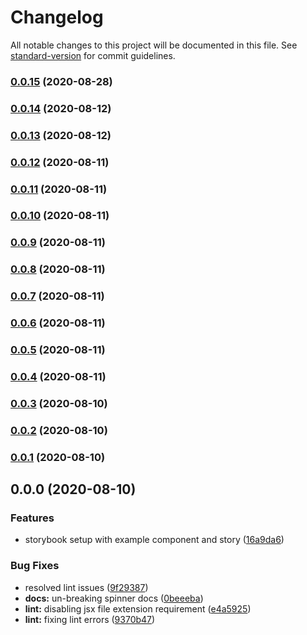 # Changelog

All notable changes to this project will be documented in this file. See [standard-version](https://github.com/conventional-changelog/standard-version) for commit guidelines.

### [0.0.15](https://github.com/GCC-Autobahn/gcc-autobahn-components/compare/v0.0.14...v0.0.15) (2020-08-28)

### [0.0.14](https://github.com/GCC-Autobahn/gcc-autobahn-components/compare/v0.0.13...v0.0.14) (2020-08-12)

### [0.0.13](https://github.com/GCC-Autobahn/gcc-autobahn-components/compare/v0.0.12...v0.0.13) (2020-08-12)

### [0.0.12](https://github.com/GCC-Autobahn/gcc-autobahn-components/compare/v0.0.11...v0.0.12) (2020-08-11)

### [0.0.11](https://github.com/GCC-Autobahn/gcc-autobahn-components/compare/v0.0.10...v0.0.11) (2020-08-11)

### [0.0.10](https://github.com/GCC-Autobahn/gcc-autobahn-components/compare/v0.0.9...v0.0.10) (2020-08-11)

### [0.0.9](https://github.com/GCC-Autobahn/gcc-autobahn-components/compare/v0.0.8...v0.0.9) (2020-08-11)

### [0.0.8](https://github.com/GCC-Autobahn/gcc-autobahn-components/compare/v0.0.7...v0.0.8) (2020-08-11)

### [0.0.7](https://github.com/GCC-Autobahn/gcc-autobahn-components/compare/v0.0.6...v0.0.7) (2020-08-11)

### [0.0.6](https://github.com/GCC-Autobahn/gcc-autobahn-components/compare/v0.0.5...v0.0.6) (2020-08-11)

### [0.0.5](https://github.com/GCC-Autobahn/gcc-autobahn-components/compare/v0.0.4...v0.0.5) (2020-08-11)

### [0.0.4](https://github.com/GCC-Autobahn/gcc-autobahn-components/compare/v0.0.3...v0.0.4) (2020-08-11)

### [0.0.3](https://github.com/GCC-Autobahn/gcc-autobahn-components/compare/v0.0.2...v0.0.3) (2020-08-10)

### [0.0.2](https://github.com/GCC-Autobahn/gcc-autobahn-components/compare/v0.0.1...v0.0.2) (2020-08-10)

### [0.0.1](https://github.com/GCC-Autobahn/gcc-autobahn-components/compare/v0.0.0...v0.0.1) (2020-08-10)

## 0.0.0 (2020-08-10)


### Features

* storybook setup with example component and story ([16a9da6](https://github.com/GCC-Autobahn/gcc-autobahn-components/commit/16a9da67d12bd8bfea9f49061e8690e10544b2d3))


### Bug Fixes

* resolved lint issues ([9f29387](https://github.com/GCC-Autobahn/gcc-autobahn-components/commit/9f29387642df1aebdb7ac88c9ce0c580ee8e92aa))
* **docs:** un-breaking spinner docs ([0beeeba](https://github.com/GCC-Autobahn/gcc-autobahn-components/commit/0beeeba415422156bfa246bbbcc6ef34c035c113))
* **lint:** disabling jsx file extension requirement ([e4a5925](https://github.com/GCC-Autobahn/gcc-autobahn-components/commit/e4a592547739bb189d426fdb61a0beeaba2e6471))
* **lint:** fixing lint errors ([9370b47](https://github.com/GCC-Autobahn/gcc-autobahn-components/commit/9370b4739f025c9b15b2d9a50f35e37975afad81))
